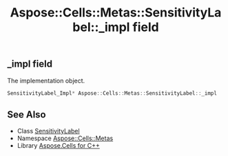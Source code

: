﻿---
title: Aspose::Cells::Metas::SensitivityLabel::_impl field
linktitle: _impl
second_title: Aspose.Cells for C++ API Reference
description: 'Aspose::Cells::Metas::SensitivityLabel::_impl field. The implementation object in C++.'
type: docs
weight: 1800
url: /cpp/aspose.cells.metas/sensitivitylabel/_impl/
---
## _impl field


The implementation object.

```cpp
SensitivityLabel_Impl* Aspose::Cells::Metas::SensitivityLabel::_impl
```

## See Also

* Class [SensitivityLabel](../)
* Namespace [Aspose::Cells::Metas](../../)
* Library [Aspose.Cells for C++](../../../)
